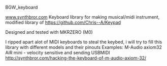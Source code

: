 BGW_keyboard

www.synthbror.com Keyboard library for making musical/midi instrument, modified library of https://github.com/Chris--A/Keypad

Designed and tested with MKRZERO (M0)

I ripped apart alot of MIDI keyboards to steal the keybed, i will try to fill this library with different models and their pinouts
Examples: M-Audio axiom32 AiR mini - velocity sensitive and sending USBMIDI http://synthbror.com/hacking-the-keyboard-of-m-audio-axiom-32/
